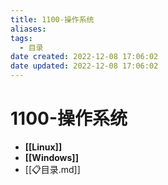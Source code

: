 ```yaml
---
title: 1100-操作系统
aliases:
tags:
  - 目录
date created: 2022-12-08 17:06:02
date updated: 2022-12-08 17:06:02
---
```


# 1100-操作系统

- **[[Linux]]**
- **[[Windows]]**
- [[📋目录.md]]
